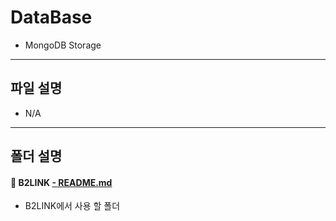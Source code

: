 **DataBase**
===================

* MongoDB Storage

-------------
파일 설명
-------------

* N/A

-------------
폴더 설명
-------------

#### :open_file_folder: B2LINK [- README.md](https://github.com/B2Labs/B2LiNK-BlankProject-Dev/blob/master/DataBase/B2LINK/README.md)
 * B2LINK에서 사용 할 폴더